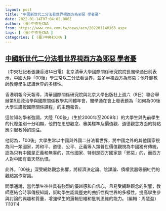 ```yaml
---
layout: post
title: "中國新世代二分法看世界視西方為邪惡 學者憂"
date: 2022-01-14T07:04:02.000Z
author: (臺)中央社CNA
from: https://www.cna.com.tw/news/acn/202201140163.aspx
tags: [ (臺)中央社CNA ]
categories: [ (臺)中央社CNA ]
---
```

<!--1642143842000-->
[中國新世代二分法看世界視西方為邪惡 學者憂](https://www.cna.com.tw/news/acn/202201140163.aspx)
------

<div>
<div></div><div><p>（中央社記者張謙香港14日電）北京清華大學國際關係研究院院長閻學通日前表示，中國大陸「00後」學生常以二分法看世界，並多半視西方為邪惡；他呼籲教師教導學生認識世界的多樣性。</p><p>香港明報今天報導，清華國際關係研究院與北京大學出版社上週六（8日）聯合舉辦第5屆政治學與國際關係教學共同體年會，閻學通在會上發表題為「如何為00後大學生講授國際關係課程」的主題報告。</p><p>這位知名學者強調，大陸「00後」（生於2000年至2009年）的大學生與先前學生的代際差別十分明顯，他們在思想觀念、審美標準及價值觀、道德觀念方面的特點應引起教師的關注。</p><p>他認為，「00後」大學生常以中國與外國二分法看世界，將中國之外的其他國家視為同一類國家，將和平、道德、公平、正義等人類普世價值觀視為中國獨有傳統，認為只有中國是正義和無辜的，其他國家、特別是西方國家是「邪惡」的，而西方人對中國有着天然仇恨。</p><p>此外，「00後」深受網路觀念影響，將經濟決定論、陰謀論、債權武器等網紅們的觀點當作常識。</p><p>閻學通說，當代學生往往具有強烈的優越感和自信心，且易受網路觀念的影響，教師應結合時事傳授知識，幫助學生認識歷史的曲折性與世界的多樣性，提高學生參與討論的興趣和質量，增強學生的邏輯思維和批判思維的能力。（編輯：周慧盈）1110114</p></div>
</div>
